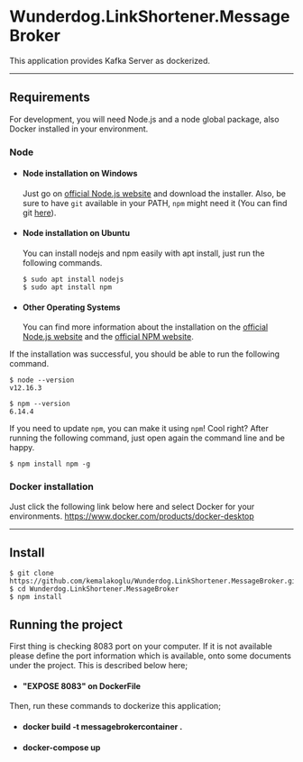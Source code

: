 # Wunderdog.LinkShortener.MessageBroker

This application provides Kafka Server as dockerized.

---
## Requirements

For development, you will  need Node.js and a node global package, also Docker installed in your environment.

### Node
- #### Node installation on Windows

  Just go on [official Node.js website](https://nodejs.org/) and download the installer.
Also, be sure to have `git` available in your PATH, `npm` might need it (You can find git [here](https://git-scm.com/)).

- #### Node installation on Ubuntu

  You can install nodejs and npm easily with apt install, just run the following commands.

      $ sudo apt install nodejs
      $ sudo apt install npm

- #### Other Operating Systems
  You can find more information about the installation on the [official Node.js website](https://nodejs.org/) and the [official NPM website](https://npmjs.org/).

If the installation was successful, you should be able to run the following command.

    $ node --version
    v12.16.3

    $ npm --version
    6.14.4

If you need to update `npm`, you can make it using `npm`! Cool right? After running the following command, just open again the command line and be happy.

    $ npm install npm -g

### Docker installation
Just click the following link below here and select Docker for your environments.
https://www.docker.com/products/docker-desktop    

---

## Install

    $ git clone https://github.com/kemalakoglu/Wunderdog.LinkShortener.MessageBroker.git
    $ cd Wunderdog.LinkShortener.MessageBroker
    $ npm install

## Running the project

First thing is checking 8083 port on your computer. If it is not available please define the port information which is available, onto some documents under the project. This is described below here;  

- #### "EXPOSE 8083" on DockerFile

Then, run these commands to dockerize this application;

- #### docker build -t messagebrokercontainer .
- ####  docker-compose up


